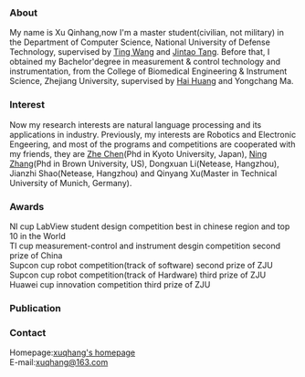 ### About

My name is Xu Qinhang,now I'm a master student(civilian, not military) in the Department of Computer Science, National University of Defense Technology, supervised by [Ting Wang](http://www.icourses.cn/web/sword/portal/teacherDetails?userId=ff80808140ce83a70140cfb499a4008d) and [Jintao Tang](http://www.icourses.cn/web/sword/portal/teacherDetails?userId=ff80808140dacae90140e17cdef804e3). Before that, I obtained my Bachelor'degree in measurement & control technology and instrumentation, from the College of Biomedical Engineering & Instrument Science, Zhejiang University, supervised by [Hai Huang](http://www.cbeis.zju.edu.cn/_redirect?siteId=448&columnId=23703&articleId=902183) and Yongchang Ma.

### Interest
Now my research interests are natural language processing and its applications in industry. 
Previously, my interests are Robotics and Electronic Engeering, and most of the programs and competitions are cooperated with my friends, they are [Zhe Chen](https://vision.ist.i.kyoto-u.ac.jp/people/)(Phd in Kyoto University, Japan), [Ning Zhang](https://www.linkedin.com/in/znsuperman/)(Phd in Brown University, US), Dongxuan Li(Netease, Hangzhou), Jianzhi Shao(Netease, Hangzhou) and Qinyang Xu(Master in Technical University of Munich, Germany).

### Awards
 NI cup LabView student design competition best in chinese region and top 10 in the World  
 TI cup measurement-control and instrument desgin competition second prize of China   
 Supcon cup robot competition(track of software) second prize of ZJU  
 Supcon cup robot competition(track of Hardware) third prize of ZJU  
 Huawei cup innovation competition third prize of ZJU  

### Publication

### Contact
Homepage:[xuqhang's homepage](https://xuqhang.github.io)  
E-mail:xuqhang@163.com



